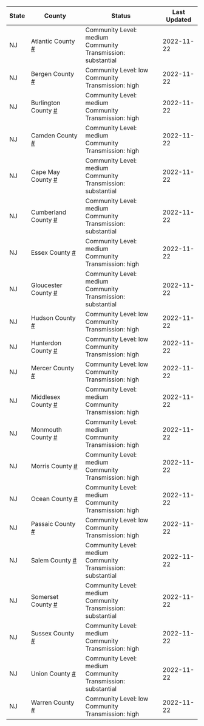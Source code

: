 State | County | Status | Last Updated
--- | --- | --- | --- 
NJ | Atlantic County <a href="#atlantic_county">#</a> | <a name="atlantic_county"></a>Community Level: medium<br/>Community Transmission: substantial | 2022-11-22
NJ | Bergen County <a href="#bergen_county">#</a> | <a name="bergen_county"></a>Community Level: low<br/>Community Transmission: high | 2022-11-22
NJ | Burlington County <a href="#burlington_county">#</a> | <a name="burlington_county"></a>Community Level: medium<br/>Community Transmission: high | 2022-11-22
NJ | Camden County <a href="#camden_county">#</a> | <a name="camden_county"></a>Community Level: medium<br/>Community Transmission: high | 2022-11-22
NJ | Cape May County <a href="#cape_may_county">#</a> | <a name="cape_may_county"></a>Community Level: medium<br/>Community Transmission: substantial | 2022-11-22
NJ | Cumberland County <a href="#cumberland_county">#</a> | <a name="cumberland_county"></a>Community Level: medium<br/>Community Transmission: substantial | 2022-11-22
NJ | Essex County <a href="#essex_county">#</a> | <a name="essex_county"></a>Community Level: medium<br/>Community Transmission: high | 2022-11-22
NJ | Gloucester County <a href="#gloucester_county">#</a> | <a name="gloucester_county"></a>Community Level: medium<br/>Community Transmission: substantial | 2022-11-22
NJ | Hudson County <a href="#hudson_county">#</a> | <a name="hudson_county"></a>Community Level: low<br/>Community Transmission: high | 2022-11-22
NJ | Hunterdon County <a href="#hunterdon_county">#</a> | <a name="hunterdon_county"></a>Community Level: low<br/>Community Transmission: high | 2022-11-22
NJ | Mercer County <a href="#mercer_county">#</a> | <a name="mercer_county"></a>Community Level: low<br/>Community Transmission: high | 2022-11-22
NJ | Middlesex County <a href="#middlesex_county">#</a> | <a name="middlesex_county"></a>Community Level: medium<br/>Community Transmission: high | 2022-11-22
NJ | Monmouth County <a href="#monmouth_county">#</a> | <a name="monmouth_county"></a>Community Level: medium<br/>Community Transmission: high | 2022-11-22
NJ | Morris County <a href="#morris_county">#</a> | <a name="morris_county"></a>Community Level: medium<br/>Community Transmission: high | 2022-11-22
NJ | Ocean County <a href="#ocean_county">#</a> | <a name="ocean_county"></a>Community Level: medium<br/>Community Transmission: high | 2022-11-22
NJ | Passaic County <a href="#passaic_county">#</a> | <a name="passaic_county"></a>Community Level: low<br/>Community Transmission: high | 2022-11-22
NJ | Salem County <a href="#salem_county">#</a> | <a name="salem_county"></a>Community Level: medium<br/>Community Transmission: substantial | 2022-11-22
NJ | Somerset County <a href="#somerset_county">#</a> | <a name="somerset_county"></a>Community Level: medium<br/>Community Transmission: substantial | 2022-11-22
NJ | Sussex County <a href="#sussex_county">#</a> | <a name="sussex_county"></a>Community Level: medium<br/>Community Transmission: high | 2022-11-22
NJ | Union County <a href="#union_county">#</a> | <a name="union_county"></a>Community Level: medium<br/>Community Transmission: substantial | 2022-11-22
NJ | Warren County <a href="#warren_county">#</a> | <a name="warren_county"></a>Community Level: low<br/>Community Transmission: high | 2022-11-22
